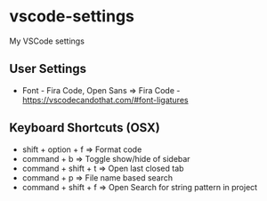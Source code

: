 # vscode-settings
My VSCode settings

## User Settings
* Font - Fira Code, Open Sans => Fira Code - https://vscodecandothat.com/#font-ligatures

## Keyboard Shortcuts (OSX)
* shift + option + f => Format code 
* command + b => Toggle show/hide of sidebar
* command + shift + t => Open last closed tab
* command + p => File name based search
* command + shift + f => Open Search for string pattern in project
